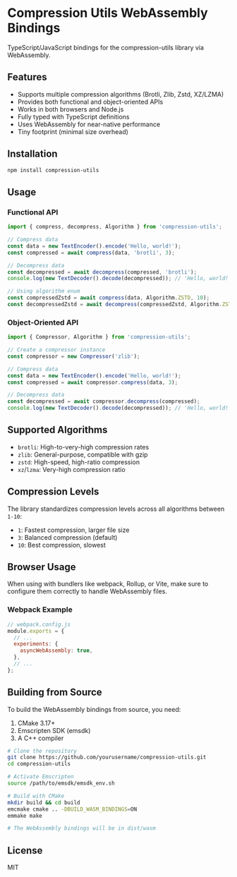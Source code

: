 # Compression Utils WebAssembly Bindings

TypeScript/JavaScript bindings for the compression-utils library via WebAssembly.

## Features

- Supports multiple compression algorithms (Brotli, Zlib, Zstd, XZ/LZMA)
- Provides both functional and object-oriented APIs
- Works in both browsers and Node.js
- Fully typed with TypeScript definitions
- Uses WebAssembly for near-native performance
- Tiny footprint (minimal size overhead)

## Installation

```bash
npm install compression-utils
```

## Usage

### Functional API

```typescript
import { compress, decompress, Algorithm } from 'compression-utils';

// Compress data
const data = new TextEncoder().encode('Hello, world!');
const compressed = await compress(data, 'brotli', 3);

// Decompress data
const decompressed = await decompress(compressed, 'brotli');
console.log(new TextDecoder().decode(decompressed)); // 'Hello, world!'

// Using algorithm enum
const compressedZstd = await compress(data, Algorithm.ZSTD, 10);
const decompressedZstd = await decompress(compressedZstd, Algorithm.ZSTD);
```

### Object-Oriented API

```typescript
import { Compressor, Algorithm } from 'compression-utils';

// Create a compressor instance
const compressor = new Compressor('zlib');

// Compress data
const data = new TextEncoder().encode('Hello, world!');
const compressed = await compressor.compress(data, 3);

// Decompress data
const decompressed = await compressor.decompress(compressed);
console.log(new TextDecoder().decode(decompressed)); // 'Hello, world!'
```

## Supported Algorithms

- `brotli`: High-to-very-high compression rates
- `zlib`: General-purpose, compatible with gzip
- `zstd`: High-speed, high-ratio compression
- `xz`/`lzma`: Very-high compression ratio

## Compression Levels

The library standardizes compression levels across all algorithms between `1-10`:

- `1`: Fastest compression, larger file size
- `3`: Balanced compression (default)
- `10`: Best compression, slowest

## Browser Usage

When using with bundlers like webpack, Rollup, or Vite, make sure to configure them correctly to handle WebAssembly files.

### Webpack Example

```javascript
// webpack.config.js
module.exports = {
  // ...
  experiments: {
    asyncWebAssembly: true,
  },
  // ...
};
```

## Building from Source

To build the WebAssembly bindings from source, you need:

1. CMake 3.17+
2. Emscripten SDK (emsdk)
3. A C++ compiler

```bash
# Clone the repository
git clone https://github.com/yourusername/compression-utils.git
cd compression-utils

# Activate Emscripten
source /path/to/emsdk/emsdk_env.sh

# Build with CMake
mkdir build && cd build
emcmake cmake .. -DBUILD_WASM_BINDINGS=ON
emmake make

# The WebAssembly bindings will be in dist/wasm
```

## License

MIT